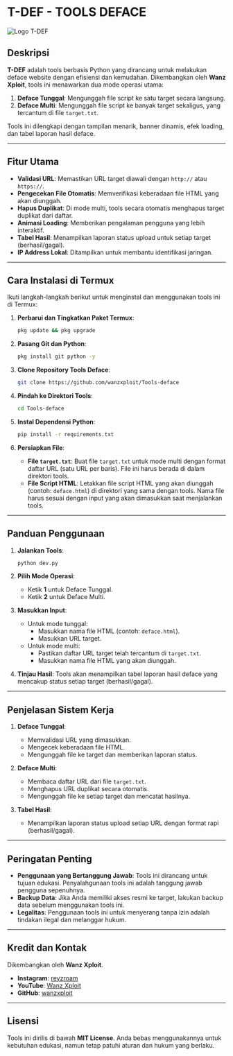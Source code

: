 # T-DEF - TOOLS DEFACE

![Logo T-DEF](https://raw.githubusercontent.com/wanzxploit/Tools-deface/refs/heads/main/banner.png)

## Deskripsi

**T-DEF** adalah tools berbasis Python yang dirancang untuk melakukan deface website dengan efisiensi dan kemudahan. Dikembangkan oleh **Wanz Xploit**, tools ini menawarkan dua mode operasi utama:

1. **Deface Tunggal**: Mengunggah file script ke satu target secara langsung.
2. **Deface Multi**: Mengunggah file script ke banyak target sekaligus, yang tercantum di file `target.txt`.

Tools ini dilengkapi dengan tampilan menarik, banner dinamis, efek loading, dan tabel laporan hasil deface.

---

## Fitur Utama

- **Validasi URL**: Memastikan URL target diawali dengan `http://` atau `https://`.
- **Pengecekan File Otomatis**: Memverifikasi keberadaan file HTML yang akan diunggah.
- **Hapus Duplikat**: Di mode multi, tools secara otomatis menghapus target duplikat dari daftar.
- **Animasi Loading**: Memberikan pengalaman pengguna yang lebih interaktif.
- **Tabel Hasil**: Menampilkan laporan status upload untuk setiap target (berhasil/gagal).
- **IP Address Lokal**: Ditampilkan untuk membantu identifikasi jaringan.

---

## Cara Instalasi di Termux

Ikuti langkah-langkah berikut untuk menginstal dan menggunakan tools ini di Termux:

1. **Perbarui dan Tingkatkan Paket Termux**:
   ```bash
   pkg update && pkg upgrade
   ```

2. **Pasang Git dan Python**:
   ```bash
   pkg install git python -y
   ```

3. **Clone Repository Tools Deface**:
   ```bash
   git clone https://github.com/wanzxploit/Tools-deface
   ```

4. **Pindah ke Direktori Tools**:
   ```bash
   cd Tools-deface
   ```

5. **Instal Dependensi Python**:
   ```bash
   pip install -r requirements.txt
   ```

6. **Persiapkan File**:
   - **File `target.txt`**:
     Buat file `target.txt` untuk mode multi dengan format daftar URL (satu URL per baris). File ini harus berada di dalam direktori tools.
   - **File Script HTML**:
     Letakkan file script HTML yang akan diunggah (contoh: `deface.html`) di direktori yang sama dengan tools. Nama file harus sesuai dengan input yang akan dimasukkan saat menjalankan tools.

---

## Panduan Penggunaan

1. **Jalankan Tools**:
   ```bash
   python dev.py
   ```

2. **Pilih Mode Operasi**:
   - Ketik **1** untuk Deface Tunggal.
   - Ketik **2** untuk Deface Multi.

3. **Masukkan Input**:
   - Untuk mode tunggal:
     - Masukkan nama file HTML (contoh: `deface.html`).
     - Masukkan URL target.
   - Untuk mode multi:
     - Pastikan daftar URL target telah tercantum di `target.txt`.
     - Masukkan nama file HTML yang akan diunggah.

4. **Tinjau Hasil**:
   Tools akan menampilkan tabel laporan hasil deface yang mencakup status setiap target (berhasil/gagal).

---

## Penjelasan Sistem Kerja

1. **Deface Tunggal**:
   - Memvalidasi URL yang dimasukkan.
   - Mengecek keberadaan file HTML.
   - Mengunggah file ke target dan memberikan laporan status.

2. **Deface Multi**:
   - Membaca daftar URL dari file `target.txt`.
   - Menghapus URL duplikat secara otomatis.
   - Mengunggah file ke setiap target dan mencatat hasilnya.

3. **Tabel Hasil**:
   - Menampilkan laporan status upload setiap URL dengan format rapi (berhasil/gagal).

---

## Peringatan Penting

- **Penggunaan yang Bertanggung Jawab**:
  Tools ini dirancang untuk tujuan edukasi. Penyalahgunaan tools ini adalah tanggung jawab pengguna sepenuhnya.
- **Backup Data**:
  Jika Anda memiliki akses resmi ke target, lakukan backup data sebelum menggunakan tools ini.
- **Legalitas**:
  Penggunaan tools ini untuk menyerang tanpa izin adalah tindakan ilegal dan melanggar hukum.

---

## Kredit dan Kontak

Dikembangkan oleh **Wanz Xploit**.

- **Instagram**: [reyzroam](https://www.instagram.com/reyzroam/)
- **YouTube**: [Wanz Xploit](https://www.youtube.com/c/wanzxploit/)
- **GitHub**: [wanzxploit](https://github.com/wanzxploit)

---

## Lisensi

Tools ini dirilis di bawah **MIT License**. Anda bebas menggunakannya untuk kebutuhan edukasi, namun tetap patuhi aturan dan hukum yang berlaku.

